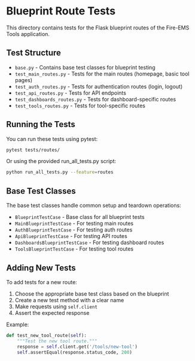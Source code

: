 # Blueprint Route Tests

This directory contains tests for the Flask blueprint routes of the Fire-EMS Tools application.

## Test Structure

- `base.py` - Contains base test classes for blueprint testing
- `test_main_routes.py` - Tests for the main routes (homepage, basic tool pages)
- `test_auth_routes.py` - Tests for authentication routes (login, logout)
- `test_api_routes.py` - Tests for API endpoints
- `test_dashboards_routes.py` - Tests for dashboard-specific routes
- `test_tools_routes.py` - Tests for tool-specific routes

## Running the Tests

You can run these tests using pytest:

```bash
pytest tests/routes/
```

Or using the provided run_all_tests.py script:

```bash
python run_all_tests.py --feature=routes
```

## Base Test Classes

The base test classes handle common setup and teardown operations:

- `BlueprintTestCase` - Base class for all blueprint tests
- `MainBlueprintTestCase` - For testing main routes
- `AuthBlueprintTestCase` - For testing auth routes
- `ApiBlueprintTestCase` - For testing API routes
- `DashboardsBlueprintTestCase` - For testing dashboard routes
- `ToolsBlueprintTestCase` - For testing tool routes

## Adding New Tests

To add tests for a new route:

1. Choose the appropriate base test class based on the blueprint
2. Create a new test method with a clear name
3. Make requests using `self.client`
4. Assert the expected response

Example:

```python
def test_new_tool_route(self):
    """Test the new tool route."""
    response = self.client.get('/tools/new-tool')
    self.assertEqual(response.status_code, 200)
```
